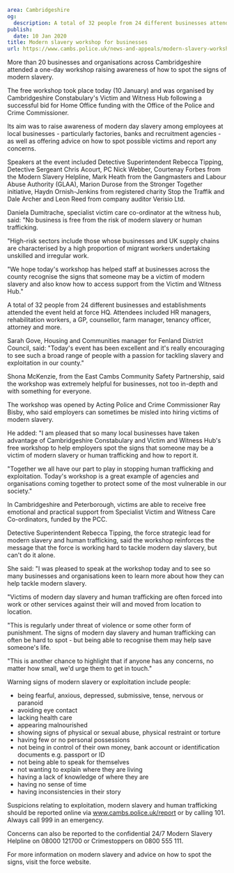 ```yaml
area: Cambridgeshire
og:
  description: A total of 32 people from 24 different businesses attended the event
publish:
  date: 10 Jan 2020
title: Modern slavery workshop for businesses
url: https://www.cambs.police.uk/news-and-appeals/modern-slavery-workshop-police-pcc
```

More than 20 businesses and organisations across Cambridgeshire attended a one-day workshop raising awareness of how to spot the signs of modern slavery.

The free workshop took place today (10 January) and was organised by Cambridgeshire Constabulary's Victim and Witness Hub following a successful bid for Home Office funding with the Office of the Police and Crime Commissioner.

Its aim was to raise awareness of modern day slavery among employees at local businesses - particularly factories, banks and recruitment agencies - as well as offering advice on how to spot possible victims and report any concerns.

Speakers at the event included Detective Superintendent Rebecca Tipping, Detective Sergeant Chris Acourt, PC Nick Webber, Courtenay Forbes from the Modern Slavery Helpline, Mark Heath from the Gangmasters and Labour Abuse Authority (GLAA), Marion Durose from the Stronger Together initiative, Haydn Ornish-Jenkins from registered charity Stop the Traffik and Dale Archer and Leon Reed from company auditor Verisio Ltd.

Daniela Dumitrache, specialist victim care co-ordinator at the witness hub, said: "No business is free from the risk of modern slavery or human trafficking.

"High-risk sectors include those whose businesses and UK supply chains are characterised by a high proportion of migrant workers undertaking unskilled and irregular work.

"We hope today's workshop has helped staff at businesses across the county recognise the signs that someone may be a victim of modern slavery and also know how to access support from the Victim and Witness Hub."

A total of 32 people from 24 different businesses and establishments attended the event held at force HQ. Attendees included HR managers, rehabilitation workers, a GP, counsellor, farm manager, tenancy officer, attorney and more.

Sarah Gove, Housing and Communities manager for Fenland District Council, said: "Today's event has been excellent and it's really encouraging to see such a broad range of people with a passion for tackling slavery and exploitation in our county."

Shona McKenzie, from the East Cambs Community Safety Partnership, said the workshop was extremely helpful for businesses, not too in-depth and with something for everyone.

The workshop was opened by Acting Police and Crime Commissioner Ray Bisby, who said employers can sometimes be misled into hiring victims of modern slavery.

He added: "I am pleased that so many local businesses have taken advantage of Cambridgeshire Constabulary and Victim and Witness Hub's free workshop to help employers spot the signs that someone may be a victim of modern slavery or human trafficking and how to report it.

"Together we all have our part to play in stopping human trafficking and exploitation. Today's workshop is a great example of agencies and organisations coming together to protect some of the most vulnerable in our society."

In Cambridgeshire and Peterborough, victims are able to receive free emotional and practical support from Specialist Victim and Witness Care Co-ordinators, funded by the PCC.

Detective Superintendent Rebecca Tipping, the force strategic lead for modern slavery and human trafficking, said the workshop reinforces the message that the force is working hard to tackle modern day slavery, but can't do it alone.

She said: "I was pleased to speak at the workshop today and to see so many businesses and organisations keen to learn more about how they can help tackle modern slavery.

"Victims of modern day slavery and human trafficking are often forced into work or other services against their will and moved from location to location.

"This is regularly under threat of violence or some other form of punishment. The signs of modern day slavery and human trafficking can often be hard to spot - but being able to recognise them may help save someone's life.

"This is another chance to highlight that if anyone has any concerns, no matter how small, we'd urge them to get in touch."

Warning signs of modern slavery or exploitation include people:

 * being fearful, anxious, depressed, submissive, tense, nervous or paranoid
 * avoiding eye contact
 * lacking health care
 * appearing malnourished
 * showing signs of physical or sexual abuse, physical restraint or torture
 * having few or no personal possessions
 * not being in control of their own money, bank account or identification documents e.g. passport or ID
 * not being able to speak for themselves
 * not wanting to explain where they are living
 * having a lack of knowledge of where they are
 * having no sense of time
 * having inconsistencies in their story

Suspicions relating to exploitation, modern slavery and human trafficking should be reported online via www.cambs.police.uk/report or by calling 101. Always call 999 in an emergency.

Concerns can also be reported to the confidential 24/7 Modern Slavery Helpline on 08000 121700 or Crimestoppers on 0800 555 111.

For more information on modern slavery and advice on how to spot the signs, visit the force website.
